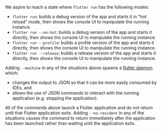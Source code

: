We aspire to reach a state where `flutter run` has the following modes:

- `flutter run`: builds a debug version of the app and starts it in "hot reload" mode, then shows the console UI to manipulate the running instance.
- `flutter run --no-hot`: builds a debug version of the app and starts it directly, then shows the console UI to manipulate the running instance.
- `flutter run --profile`: builds a profile version of the app and starts it directly, then shows the console UI to manipulate the running instance.
- `flutter run --release`: builds a release version of the app and starts it directly, then shows the console UI to manipulate the running instance.

Adding `--machine` in any of the situations above spawns a [flutter daemon](https://github.com/flutter/flutter/blob/master/packages/flutter_tools/doc/daemon.md#flutter-run---machine) which:
* changes the output to JSON so that it can be more easily consumed by IDEs, and
* allows the use of JSON commands to interact with the running application (e.g. stopping the application).

All of the commands above launch a Flutter application and do not return until that Flutter application exits. Adding `--no-resident` in any of the situations causes the command to return immediately after the application has been launched rather than waiting until the application exits.
